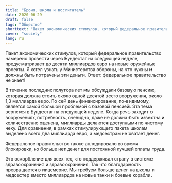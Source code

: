 ```yaml
---
title: "Броня, школа и воспитатель"
date: 2020-06-29
draft: false
tags: "Общество"
shorttext: "Пакет экономических стимулов, который федеральное правительство планирует вывести через Бундестаг на следующей неделе, предусматривает до десяти миллиардов евро на новые проекты вооружений."
cover: "society"
lang: ru
---
```


Пакет экономических стимулов, который федеральное правительство намерено провести через Бундестаг на следующей неделе, предусматривает до десяти миллиардов евро на новые оружейные проекты. Я хотел узнать у Министерства обороны, на что нужны и должны быть потрачены эти деньги. Ответ: федеральное правительство не знает!

В течение последних полутора лет мы обсуждали базовую пенсию, которая должна стоить около одной десятой всего вооружения, около 1,3 миллиарда евро. По сей день финансирование, по-видимому, является самой большой проблемой с базовой пенсией. Эта тема вернется в Бундестаг на следующей неделе. Когда речь заходит о вооружениях, потребность, очевидно, даже не должна быть известна и количественно оценена, миллиарды делаются доступными по чистому чеку. Для сравнения, в рамках стимулирующего пакета школам выделено всего два миллиарда евро, а медсестрам не хватает денег.

Федеральное правительство также аплодировало во время блокировки, но больше нет денег для постоянной лучшей оплаты труда.

Это оскорбление для всех тех, кто поддерживал страну в системе здравоохранения и здравоохранения. Так что благодарность превращается в лицемерие. Мы требуем больше денег на школы и медсестер вместо миллиардов на новые танки и боевые корабли.
